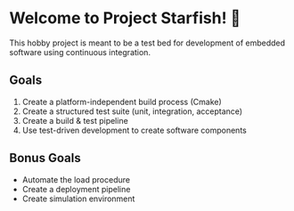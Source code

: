 # Welcome to Project Starfish! :star2:

This hobby project is meant to be a test bed for development of embedded software using continuous integration.

## Goals
1. Create a platform-independent build process (Cmake)
2. Create a structured test suite (unit, integration, acceptance)
3. Create a build & test pipeline
4. Use test-driven development to create software components

## Bonus Goals
* Automate the load procedure
* Create a deployment pipeline
* Create simulation environment
